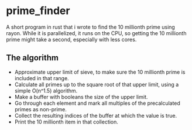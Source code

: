 # prime_finder
A short program in rust that i wrote to find the 10 millionth prime using rayon.
While it is parallelized, it runs on the CPU, so getting the 10 millionth prime might take a second, especially with less cores.

## The algorithm
* Approximate upper limit of sieve, to make sure the 10 millionth prime is included in that range.
* Calculate all primes up to the square root of that upper limit, using a simple O(n^1.5) algorithm.
* Make a buffer with booleans the size of the upper limit.
* Go through each element and mark all multiples of the precalculated primes as non-prime.
* Collect the resulting indices of the buffer at which the value is true.
* Print the 10 millionth item in that collection.
